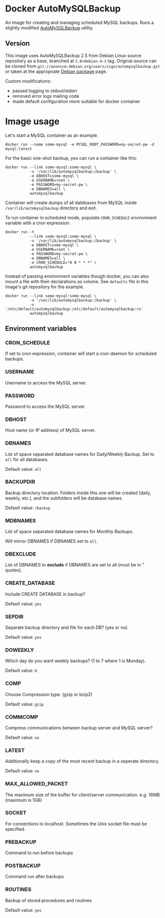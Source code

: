 # Docker AutoMySQLBackup

An image for creating and managing scheduled MySQL backups.
Runs a slightly modified [AutoMySQLBackup](https://sourceforge.net/projects/automysqlbackup/) utility.

## Version

This image uses AutoMySQLBackup 2.5 from Debian Linux source repository as a base, branched at `2.6+debian.4-1` tag.
Original source can be cloned from `git://anonscm.debian.org/users/zigo/automysqlbackup.git` or taken at the
appropriate [Debian package](https://packages.debian.org/sid/automysqlbackup) page.

Custom modifications:
- passed logging to stdout/stderr
- removed error logs mailing code
- made default configuration more suitable for docker container 

# Image usage

Let's start a MySQL container as an example.
```console
docker run --name some-mysql -e MYSQL_ROOT_PASSWORD=my-secret-pw -d mysql:latest
```

For the basic one-shot backup, you can run a container like this:
```console
docker run --link some-mysql:some-mysql \
           -v '/var/lib/automysqlbackup:/backup' \ 
           -e DBHOST=some-mysql \
           -e USERNAME=root \
           -e PASSWORD=my-secret-pw \ 
           -e DBNAMES=all \
           automysqlbackup
```

Container will create dumps of all datebases from MySQL inside `/var/lib/automysqlbackup` directory and exit.

To run container in scheduled mode, populate `CRON_SCHEDULE` environment variable with a cron expression.
```console
docker run -t
           --link some-mysql:some-mysql \
           -v '/var/lib/automysqlbackup:/backup' \ 
           -e DBHOST=some-mysql \
           -e USERNAME=root \
           -e PASSWORD=my-secret-pw \ 
           -e DBNAMES=all \
           -e CRON_SCHEDULE="0 0 * * *" \
           automysqlbackup
```

Instead of passing environment variables though docker, you can also mount a file with their declarations
as volume. See `defaults` file in this image's git repository for the example.
```console
docker run --link some-mysql:some-mysql \
           -v '/var/lib/automysqlbackup:/backup' \ 
           -v '/etc/default/automysqlbackup:/etc/default/automysqlbackup:ro'
           automysqlbackup
```

## Environment variables

### CRON_SCHEDULE

If set to cron expression, container will start a cron daemon for scheduled backups. 

### USERNAME
Username to access the MySQL server.

### PASSWORD
Password to access the MySQL server.

### DBHOST
Host name (or IP address) of MySQL server.

### DBNAMES
List of space separated database names for Daily/Weekly Backup. Set to `all` for all databases.

Default value: `all`

### BACKUPDIR
Backup directory location.
Folders inside this one will be created (daily, weekly, etc.), and the subfolders will be database names.

Default value: `/backup`

### MDBNAMES
List of space separated database names for Monthly Backups.

Will mirror DBNAMES if DBNAMES set to `all`.

### DBEXCLUDE
List of DBNAMES to **exclude** if DBNAMES are set to all (must be in " quotes).

### CREATE_DATABASE
Include CREATE DATABASE in backup?

Default value: `yes`

### SEPDIR
Separate backup directory and file for each DB? (yes or no).

Default value: `yes`

### DOWEEKLY
Which day do you want weekly backups? (1 to 7 where 1 is Monday).

Default value: `6`

### COMP
Choose Compression type. (gzip or bzip2)

Default value: `gzip`

### COMMCOMP
Compress communications between backup server and MySQL server?

Default value: `no`

### LATEST
Additionally keep a copy of the most recent backup in a seperate directory.

Default value: `no`

### MAX_ALLOWED_PACKET
The maximum size of the buffer for client/server communication. e.g. 16MB (maximum is 1GB)

### SOCKET
For connections to localhost. Sometimes the Unix socket file must be specified.

### PREBACKUP
Command to run before backups 

### POSTBACKUP
Command run after backups

### ROUTINES
Backup of stored procedures and routines

Default value: `yes`

